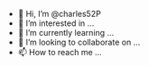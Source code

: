 - 👋 Hi, I’m @charles52P
- 👀 I’m interested in ...
- 🌱 I’m currently learning ...
- 💞️ I’m looking to collaborate on ...
- 📫 How to reach me ...

<!---
charles52P/charles52P is a ✨ special ✨ repository because its `README.md` (this file) appears on your GitHub profile.
You can click the Preview link to take a look at your changes.
--->
